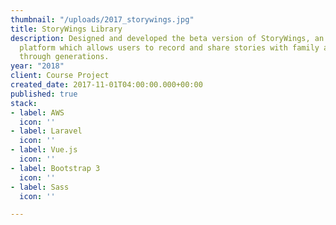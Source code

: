 ```yaml
---
thumbnail: "/uploads/2017_storywings.jpg"
title: StoryWings Library
description: Designed and developed the beta version of StoryWings, an online streamlined
  platform which allows users to record and share stories with family and friends
  through generations.
year: "2018"
client: Course Project
created_date: 2017-11-01T04:00:00.000+00:00
published: true
stack:
- label: AWS
  icon: ''
- label: Laravel
  icon: ''
- label: Vue.js
  icon: ''
- label: Bootstrap 3
  icon: ''
- label: Sass
  icon: ''

---
```

